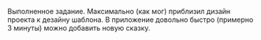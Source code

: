 Выполненное задание. Максимально (как мог) приблизил дизайн проекта к дезайну шаблона. В приложение довольно быстро (примерно 3 минуты) можно добавить новую сказку.
